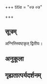 +++
title = "०७ ०७"

+++
## सूत्रम्
अग्निस्स्विष्टकृत् द्वितीयः।
## अनुकूला

## गृह्यतात्पर्यदर्शनम्

